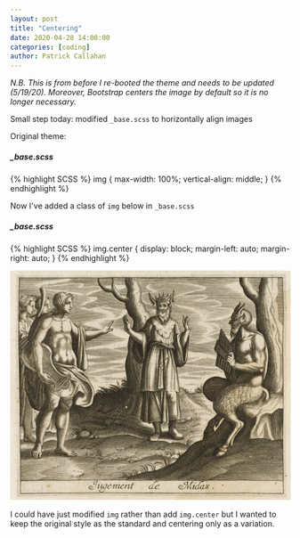 ```yaml
---
layout: post
title: "Centering"
date: 2020-04-28 14:00:00
categories: [coding]
author: Patrick Callahan
---
```

*N.B. This is from before I re-booted the theme and needs to be updated (5/19/20). Moreover, Bootstrap centers the image by default so it is no longer necessary.*

Small step today: modified `_base.scss` to horizontally align images

Original theme:

##### _base.scss
{% highlight SCSS %}
img {
  max-width: 100%;
  vertical-align: middle;
}
{% endhighlight %}

Now I've added a class of `img` below in `_base.scss`

##### _base.scss
{% highlight SCSS %}
img.center {
  display: block;
  margin-left: auto;
  margin-right: auto;
}
{% endhighlight %}

<img src="/img/posts/2020-04-23-Midas-barber/Midas-Judgement.jpg" alt="Judgement of Midas" class="center">

I could have just modified `img` rather than add `img.center` but I wanted to keep the original style as the standard and centering only as a variation.
